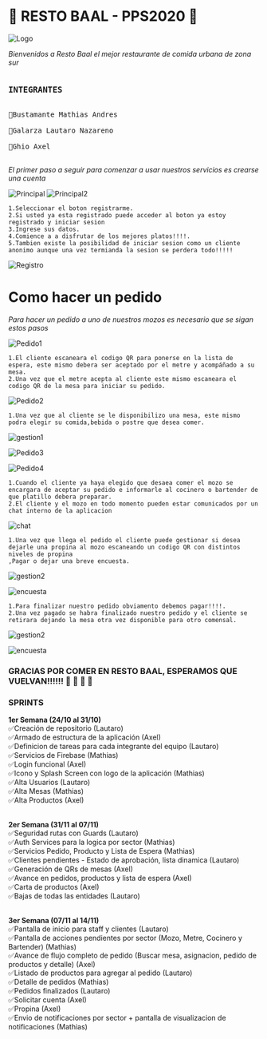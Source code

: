 <h1><strong> 🍕 RESTO BAAL - PPS2020 🍕</strong></h1>


![Logo](https://github.com/Lautarogalarza/2020_TP_PPS_Comanda_2_cuatri/blob/main/Readme_Assets/logo.png)

_Bienvenidos a Resto Baal el mejor restaurante de comida urbana de zona sur_

<pre>
<h3><strong>INTEGRANTES</strong></h3>
🍻Bustamante Mathias Andres <br>
🍻Galarza Lautaro Nazareno <br>
🍻Ghio Axel <br>
</pre>


_El primer paso a seguir para comenzar a usar nuestros servicios es crearse una cuenta_


![Principal](https://github.com/Lautarogalarza/2020_TP_PPS_Comanda_2_cuatri/blob/main/Readme_Assets/Principal.jpeg)
![Principal2](https://github.com/Lautarogalarza/2020_TP_PPS_Comanda_2_cuatri/blob/main/Readme_Assets/Registro2.gif)

```
1.Seleccionar el boton registrarme.
2.Si usted ya esta registrado puede acceder al boton ya estoy registrado y iniciar sesion
3.Ingrese sus datos.
4.Comience a a disfrutar de los mejores platos!!!!.
5.Tambien existe la posibilidad de iniciar sesion como un cliente anonimo aunque una vez termianda la sesion se perdera todo!!!!!
```

![Registro](https://github.com/Lautarogalarza/2020_TP_PPS_Comanda_2_cuatri/blob/main/Readme_Assets/Registro.jpeg)

<h1><strong>Como hacer un pedido</strong></h1>

_Para hacer un pedido a uno de nuestros mozos es necesario que se sigan estos pasos_

![Pedido1](https://github.com/Lautarogalarza/2020_TP_PPS_Comanda_2_cuatri/blob/main/Readme_Assets/Pedido.jpeg)

```
1.El cliente escaneara el codigo QR para ponerse en la lista de espera, este mismo debera ser aceptado por el metre y acompáñado a su mesa.
2.Una vez que el metre acepta al cliente este mismo escaneara el codigo QR de la mesa para iniciar su pedido.
```

![Pedido2](https://github.com/Lautarogalarza/2020_TP_PPS_Comanda_2_cuatri/blob/main/Readme_Assets/Buscando.jpeg)


```
1.Una vez que al cliente se le disponibilizo una mesa, este mismo podra elegir su comida,bebida o postre que desea comer.
```
![gestion1](https://github.com/Lautarogalarza/2020_TP_PPS_Comanda_2_cuatri/blob/main/Readme_Assets/Gestionar.jpeg)

![Pedido3](https://github.com/Lautarogalarza/2020_TP_PPS_Comanda_2_cuatri/blob/main/Readme_Assets/Detalle.jpeg)

![Pedido4](https://github.com/Lautarogalarza/2020_TP_PPS_Comanda_2_cuatri/blob/main/Readme_Assets/Agregar.jpeg)

```
1.Cuando el cliente ya haya elegido que desaea comer el mozo se encargara de aceptar su pedido e informarle al cocinero o bartender de que platillo debera preparar.
2.El cliente y el mozo en todo momento pueden estar comunicados por un chat interno de la aplicacion
```
![chat](https://github.com/Lautarogalarza/2020_TP_PPS_Comanda_2_cuatri/blob/main/Readme_Assets/Chat.jpeg)

```
1.Una vez que llega el pedido el cliente puede gestionar si desea dejarle una propina al mozo escaneando un codigo QR con distintos niveles de propina
,Pagar o dejar una breve encuesta.
```
![gestion2](https://github.com/Lautarogalarza/2020_TP_PPS_Comanda_2_cuatri/blob/main/Readme_Assets/ElPedidoLLego.jpeg)

![encuesta](https://github.com/Lautarogalarza/2020_TP_PPS_Comanda_2_cuatri/blob/main/Readme_Assets/Encuesta.jpeg)

```
1.Para finalizar nuestro pedido obviamento debemos pagar!!!!.
2.Una vez pagado se habra finalizado nuestro pedido y el cliente se retirara dejando la mesa otra vez disponible para otro comensal.
```

![gestion2](https://github.com/Lautarogalarza/2020_TP_PPS_Comanda_2_cuatri/blob/main/Readme_Assets/Pagar.jpeg)

![encuesta](https://github.com/Lautarogalarza/2020_TP_PPS_Comanda_2_cuatri/blob/main/Readme_Assets/Pagado.jpeg)

<h3><strong>GRACIAS POR COMER EN RESTO BAAL, ESPERAMOS QUE VUELVAN!!!!!! 🍕 🍕 🍕 🍕</strong></h3>

<h3><strong>SPRINTS</strong></h3>

<strong>1er Semana (24/10 al 31/10)</strong><br>
✅Creación de repositorio (Lautaro) <br> 
✅Armado de estructura de la aplicación (Axel)<br>
✅Definicion de tareas para cada integrante del equipo (Lautaro)<br>
✅Servicios de Firebase (Mathias)<br>
✅Login funcional (Axel)<br>
✅Icono y Splash Screen con logo de la aplicación (Mathias)<br>
✅Alta Usuarios (Lautaro)<br>
✅Alta Mesas (Mathias)<br>
✅Alta Productos (Axel)<br><br>

<strong>2er Semana (31/11 al 07/11)</strong><br>
✅Seguridad rutas con Guards  (Lautaro)<br>
✅Auth Services para la logica por sector (Mathias)<br>
✅Servicios Pedido, Producto y Lista de Espera (Mathias)<br>
✅Clientes pendientes - Estado de aprobación, lista dinamica  (Lautaro)<br>
✅Generación de QRs de mesas (Axel)<br>
✅Avance en pedidos, productos y lista de espera (Axel)<br>
✅Carta de productos (Axel)<br>
✅Bajas de todas las entidades  (Lautaro)<br><br>

<strong>3er Semana (07/11 al 14/11)</strong><br>
✅Pantalla de inicio para staff y clientes  (Lautaro)<br>
✅Pantalla de acciones pendientes por sector (Mozo, Metre, Cocinero y Bartender) (Mathias) <br>
✅Avance de flujo completo de pedido (Buscar mesa, asignacion, pedido de productos y detalle)  (Axel)<br>
✅Listado de productos para agregar al pedido  (Lautaro)<br>
✅Detalle de pedidos (Mathias)<br>
✅Pedidos finalizados  (Lautaro)<br>
✅Solicitar cuenta  (Axel)<br>
✅Propina  (Axel)<br>
✅Envio de notificaciones por sector + pantalla de visualizacion de notificaciones (Mathias)<br>
